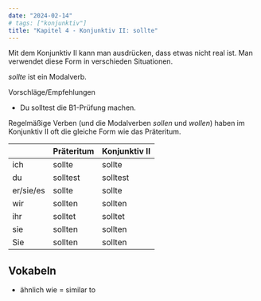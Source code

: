 ```yaml
---
date: "2024-02-14"
# tags: ["konjunktiv"]
title: "Kapitel 4 - Konjunktiv II: sollte"
---
```


Mit dem Konjunktiv II kann man ausdrücken, dass etwas nicht real ist. Man verwendet diese Form in verschieden Situationen.

*sollte* ist ein Modalverb.

Vorschläge/Empfehlungen

- Du solltest die B1-Prüfung machen.

Regelmäßige Verben (und die Modalverben *sollen* und *wollen*) haben im Konjunktiv II oft die gleiche Form wie das Präteritum.

|           | Präteritum | Konjunktiv II |
| --------- | ---------- | ------------- |
| ich       | sollte     | sollte        |
| du        | solltest   | solltest      |
| er/sie/es | sollte     | sollte        |
| wir       | sollten    | sollten       |
| ihr       | solltet    | solltet       |
| sie       | sollten    | sollten       |
| Sie       | sollten    | sollten       |

## Vokabeln

- ähnlich wie = similar to